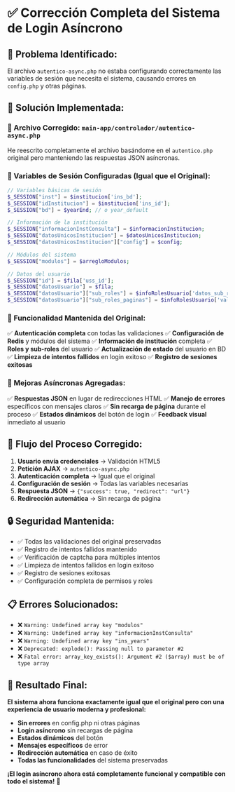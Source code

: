 # ✅ Corrección Completa del Sistema de Login Asíncrono

## 🔧 **Problema Identificado:**
El archivo `autentico-async.php` no estaba configurando correctamente las variables de sesión que necesita el sistema, causando errores en `config.php` y otras páginas.

## 🎯 **Solución Implementada:**

### **📁 Archivo Corregido: `main-app/controlador/autentico-async.php`**

He reescrito completamente el archivo basándome en el `autentico.php` original pero manteniendo las respuestas JSON asíncronas.

### **🔑 Variables de Sesión Configuradas (Igual que el Original):**

```php
// Variables básicas de sesión
$_SESSION["inst"] = $institucion['ins_bd'];
$_SESSION["idInstitucion"] = $institucion['ins_id'];
$_SESSION["bd"] = $yearEnd; // o year_default

// Información de la institución
$_SESSION["informacionInstConsulta"] = $informacionInstitucion;
$_SESSION["datosUnicosInstitucion"] = $datosUnicosInstitucion;
$_SESSION["datosUnicosInstitucion"]["config"] = $config;

// Módulos del sistema
$_SESSION["modulos"] = $arregloModulos;

// Datos del usuario
$_SESSION["id"] = $fila['uss_id'];
$_SESSION["datosUsuario"] = $fila;
$_SESSION["datosUsuario"]["sub_roles"] = $infoRolesUsuario['datos_sub_roles_usuario'];
$_SESSION["datosUsuario"]["sub_roles_paginas"] = $infoRolesUsuario['valores_paginas'];
```

### **🔄 Funcionalidad Mantenida del Original:**

✅ **Autenticación completa** con todas las validaciones
✅ **Configuración de Redis** y módulos del sistema
✅ **Información de institución** completa
✅ **Roles y sub-roles** del usuario
✅ **Actualización de estado** del usuario en BD
✅ **Limpieza de intentos fallidos** en login exitoso
✅ **Registro de sesiones exitosas**

### **🎨 Mejoras Asíncronas Agregadas:**

✅ **Respuestas JSON** en lugar de redirecciones HTML
✅ **Manejo de errores** específicos con mensajes claros
✅ **Sin recarga de página** durante el proceso
✅ **Estados dinámicos** del botón de login
✅ **Feedback visual** inmediato al usuario

## 🚀 **Flujo del Proceso Corregido:**

1. **Usuario envía credenciales** → Validación HTML5
2. **Petición AJAX** → `autentico-async.php`
3. **Autenticación completa** → Igual que el original
4. **Configuración de sesión** → Todas las variables necesarias
5. **Respuesta JSON** → `{"success": true, "redirect": "url"}`
6. **Redirección automática** → Sin recarga de página

## 🔒 **Seguridad Mantenida:**

- ✅ Todas las validaciones del original preservadas
- ✅ Registro de intentos fallidos mantenido
- ✅ Verificación de captcha para múltiples intentos
- ✅ Limpieza de intentos fallidos en login exitoso
- ✅ Registro de sesiones exitosas
- ✅ Configuración completa de permisos y roles

## 📋 **Errores Solucionados:**

- ❌ `Warning: Undefined array key "modulos"`
- ❌ `Warning: Undefined array key "informacionInstConsulta"`
- ❌ `Warning: Undefined array key "ins_years"`
- ❌ `Deprecated: explode(): Passing null to parameter #2`
- ❌ `Fatal error: array_key_exists(): Argument #2 ($array) must be of type array`

## 🎉 **Resultado Final:**

**El sistema ahora funciona exactamente igual que el original pero con una experiencia de usuario moderna y profesional:**

- **Sin errores** en config.php ni otras páginas
- **Login asíncrono** sin recargas de página
- **Estados dinámicos** del botón
- **Mensajes específicos** de error
- **Redirección automática** en caso de éxito
- **Todas las funcionalidades** del sistema preservadas

**¡El login asíncrono ahora está completamente funcional y compatible con todo el sistema!** 🎉
